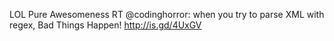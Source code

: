 <!--
id: 243018769
link: http://kevinisom.info/post/243018769/lol-pure-awesomeness-rt-codinghorror-when-you
slug: lol-pure-awesomeness-rt-codinghorror-when-you
date: Sat Nov 14 2009 12:52:14 GMT+1300 (NZDT)
raw: {"blog_name":"kevinisom","id":243018769,"post_url":"http://kevinisom.info/post/243018769/lol-pure-awesomeness-rt-codinghorror-when-you","slug":"lol-pure-awesomeness-rt-codinghorror-when-you","type":"text","date":"2009-11-13 23:52:14 GMT","timestamp":1258156334,"state":"published","format":"html","reblog_key":"1Kx7MA9Y","tags":[],"short_url":"http://tmblr.co/Zw68YyEV2mH","highlighted":[],"feed_item":"http://twitter.com/kev_nz/statuses/5694675568","from_feed_id":"650289","note_count":0,"title":null,"body":"<p>LOL Pure Awesomeness RT @codinghorror: when you try to parse XML with regex, Bad Things Happen! <a href=\"http://is.gd/4UxGV\" target=\"_blank\">http://is.gd/4UxGV</a></p>"}
publish: 2009-11-014
tags: 
title: null
-->


LOL Pure Awesomeness RT @codinghorror: when you try to parse XML with
regex, Bad Things Happen! <http://is.gd/4UxGV>


